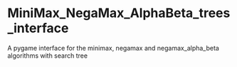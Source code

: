 # MiniMax_NegaMax_AlphaBeta_trees_interface
A pygame interface for the minimax, negamax and negamax_alpha_beta algorithms with search tree
